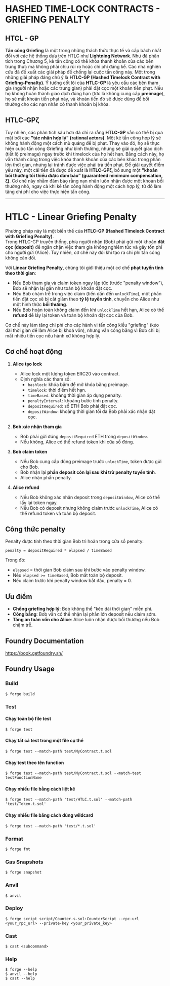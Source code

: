 # HASHED TIME-LOCK CONTRACTS - GRIEFING PENALTY
## HTCL - GP
**Tấn công Griefing** là một trong những thách thức thực tế và cấp bách nhất đối với các hệ thống dựa trên HTLC như **Lightning Network**. Như đã phân tích trong Chương 5, kẻ tấn công có thể khóa thanh khoản của các bên trung thực mà không phải chịu rủi ro hoặc chi phí đáng kể. Các nhà nghiên cứu đã đề xuất các giải pháp để chống lại cuộc tấn công này. Một trong những giải pháp đáng chú ý là **HTLC-GP (Hashed Timelock Contract with Griefing-Penalty)**.
Ý tưởng cốt lõi của **HTLC-GP** là yêu cầu các bên tham gia (người nhận hoặc các trung gian) phải đặt cọc một khoản tiền phạt. Nếu họ không hoàn thành giao dịch đúng hạn (tức là không cung cấp **preimage**), họ sẽ mất khoản tiền phạt này, và khoản tiền đó sẽ được dùng để bồi thường cho các nạn nhân có thanh khoản bị khóa.
## HTLC-GPζ
Tuy nhiên, các phân tích sâu hơn đã chỉ ra rằng **HTLC-GP** vẫn có thể bị qua mặt bởi các **"tác nhân hợp lý" (rational actors)**. Một kẻ tấn công hợp lý sẽ không hành động một cách mù quáng để bị phạt. Thay vào đó, họ sẽ thực hiện cuộc tấn công Griefing như bình thường, nhưng sẽ giải quyết giao dịch (tiết lộ preimage) ngay trước khi timelock của họ hết hạn. Bằng cách này, họ vẫn thành công trong việc khóa thanh khoản của các bên khác trong phần lớn thời gian, nhưng lại tránh được việc phải trả tiền phạt. Để giải quyết điểm yếu này, một cải tiến đã được đề xuất là **HTLC-GPζ**, bổ sung một **"khoản bồi thường tối thiểu được đảm bảo" (guaranteed minimum compensation, ζ)**. Cơ chế này nhằm đảm bảo rằng nạn nhân luôn nhận được một khoản bồi thường nhỏ, ngay cả khi kẻ tấn công hành động một cách hợp lý, từ đó làm tăng chi phí cho việc thực hiện tấn công.

---

# HTLC - Linear Griefing Penalty

Phương pháp này là một biến thể của **HTLC-GP (Hashed Timelock Contract with Griefing Penalty)**.  
Trong HTLC-GP truyền thống, phía người nhận (Bob) phải gửi một khoản **đặt cọc (deposit)** để ngăn chặn việc tham gia không nghiêm túc và gây tốn phí cho người gửi (Alice). Tuy nhiên, cơ chế này đôi khi tạo ra chi phí tấn công không cân đối.  

Với **Linear Griefing Penalty**, chúng tôi giới thiệu một cơ chế **phạt tuyến tính theo thời gian**:  

- Nếu Bob tham gia và claim token ngay lập tức (trước "penalty window"), Bob sẽ nhận lại gần như toàn bộ khoản đặt cọc.  
- Nếu Bob chậm trễ trong việc claim (tiến dần đến `unlockTime`), một phần tiền đặt cọc sẽ bị cắt giảm theo **tỷ lệ tuyến tính**, chuyển cho Alice như một hình thức **bồi thường**.  
- Nếu Bob hoàn toàn không claim đến khi `unlockTime` hết hạn, Alice có thể **refund** để lấy lại token và toàn bộ khoản đặt cọc của Bob.  

Cơ chế này làm tăng chi phí cho các hành vi tấn công kiểu "griefing" (kéo dài thời gian để làm Alice bị khoá vốn), nhưng vẫn công bằng vì Bob chỉ bị mất nhiều tiền cọc nếu hành xử không hợp lý.

## Cơ chế hoạt động

1. **Alice tạo lock**  
   - Alice lock một lượng token ERC20 vào contract.  
   - Định nghĩa các tham số:  
     - `hashlock`: khóa băm để mở khóa bằng preimage.  
     - `timelock`: thời điểm hết hạn.  
     - `timeBased`: khoảng thời gian áp dụng penalty.  
     - `penaltyInterval`: khoảng bước tính penalty.  
     - `depositRequired`: số ETH Bob phải đặt cọc.  
     - `depositWindow`: khoảng thời gian tối đa Bob phải xác nhận đặt cọc.  

2. **Bob xác nhận tham gia**  
   - Bob phải gửi đúng `depositRequired` ETH trong `depositWindow`.  
   - Nếu không, Alice có thể refund token khi cửa sổ đóng.  

3. **Bob claim token**  
   - Nếu Bob cung cấp đúng preimage trước `unlockTime`, token được gửi cho Bob.  
   - Bob nhận lại **phần deposit còn lại sau khi trừ penalty tuyến tính**.  
   - Alice nhận phần penalty.  

4. **Alice refund**  
   - Nếu Bob không xác nhận deposit trong `depositWindow`, Alice có thể lấy lại token ngay.  
   - Nếu Bob có deposit nhưng không claim trước `unlockTime`, Alice có thể refund token và toàn bộ deposit.  


## Công thức penalty

Penalty được tính theo thời gian Bob trì hoãn trong cửa sổ penalty: 
```shell
penalty = depositRequired * elapsed / timeBased
```
Trong đó:
- `elapsed` = thời gian Bob claim sau khi bước vào penalty window.  
- Nếu `elapsed >= timeBased`, Bob mất toàn bộ deposit.  
- Nếu claim trước khi penalty window bắt đầu, penalty = 0.
## Ưu điểm
- **Chống griefing hợp lý**: Bob không thể "kéo dài thời gian" miễn phí.  
- **Công bằng**: Bob vẫn có thể nhận lại phần lớn deposit nếu claim sớm.  
- **Tăng an toàn vốn cho Alice**: Alice luôn nhận được bồi thường nếu Bob chậm trễ. 


## Foundry Documentation

https://book.getfoundry.sh/

## Foundry Usage

### Build

```shell
$ forge build
```

### Test
#### Chạy toàn bộ file test
```shell
$ forge test
```
#### Chạy tất cả test trong một file cụ thể
```shell
$ forge test --match-path test/MyContract.t.sol
```
#### Chạy test theo tên function
```shell
$ forge test --match-path test/MyContract.t.sol --match-test testFunctionName
```
#### Chạy nhiều file bằng cách liệt kê
```shell
$ forge test --match-path 'test/HTLC.t.sol' --match-path 'test/Token.t.sol'
```
#### Chạy nhiều file bằng cách dùng wildcard
```shell
$ forge test --match-path 'test/*.t.sol'
``` 
### Format

```shell
$ forge fmt
```

### Gas Snapshots

```shell
$ forge snapshot
```

### Anvil

```shell
$ anvil
```

### Deploy

```shell
$ forge script script/Counter.s.sol:CounterScript --rpc-url <your_rpc_url> --private-key <your_private_key>
```

### Cast

```shell
$ cast <subcommand>
```

### Help

```shell
$ forge --help
$ anvil --help
$ cast --help
```
